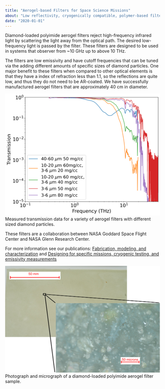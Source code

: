 ```yaml
---
title: "Aerogel-based Filters for Space Science Missions"
about: "Low reflectivity, cryogenically compatible, polymer-based filters."
date: "2020-01-01"
---
```


Diamond-loaded polyimide aerogel filters reject high-frequency infrared light by scattering the light away from the optical path. The desired low-frequency light is passed by the filter. These filters are designed to be used in systems that observer from ~10 GHz up to above 10 THz. 

The filters are low emissivity and have cutoff frequencies that can be tuned via the adding different amounts of specific sizes of diamond particles. One major benefit to these filters when compared to other optical elements is that they have a index of refraction less than 1.1, so the reflections are quite low, and thus they do not need to be AR-coated. We have successfully manufactured aerogel filters that are approximately 40 cm in diameter.

![Measured transmission data for a variety of aerogel filters](/images/aerogel/ssolve.png)
Measured transmission data for a variety of aerogel filters with different sized diamond particles.

These filters are a collaboration between NASA Goddard Space Flight Center and NASA Glenn Research Center.

For more information see our publications: [Fabrication, modeling, and characterization](https://arxiv.org/abs/2401.16364) and [Designing for specific missions, cryogenic testing, and emissivity measurements](https://arxiv.org/abs/2508.20406)


![Photograph and micrograph of a diamond-loaded polyimide aerogel filter](/images/aerogel/loaded-aerogel-composite.jpg)
Photograph and micrograph of a diamond-loaded polyimide aerogel filter sample. 

